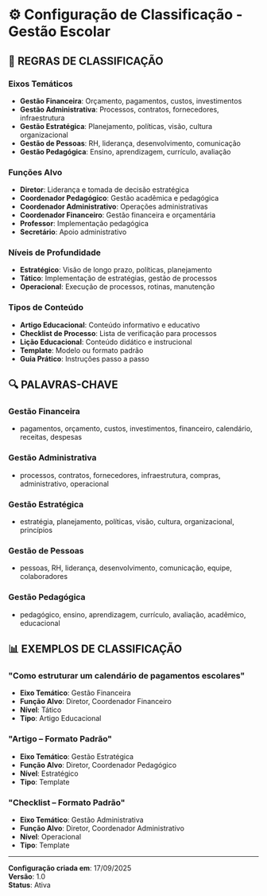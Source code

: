 # ⚙️ Configuração de Classificação - Gestão Escolar

## 🎯 **REGRAS DE CLASSIFICAÇÃO**

### **Eixos Temáticos**
- **Gestão Financeira**: Orçamento, pagamentos, custos, investimentos
- **Gestão Administrativa**: Processos, contratos, fornecedores, infraestrutura
- **Gestão Estratégica**: Planejamento, políticas, visão, cultura organizacional
- **Gestão de Pessoas**: RH, liderança, desenvolvimento, comunicação
- **Gestão Pedagógica**: Ensino, aprendizagem, currículo, avaliação

### **Funções Alvo**
- **Diretor**: Liderança e tomada de decisão estratégica
- **Coordenador Pedagógico**: Gestão acadêmica e pedagógica
- **Coordenador Administrativo**: Operações administrativas
- **Coordenador Financeiro**: Gestão financeira e orçamentária
- **Professor**: Implementação pedagógica
- **Secretário**: Apoio administrativo

### **Níveis de Profundidade**
- **Estratégico**: Visão de longo prazo, políticas, planejamento
- **Tático**: Implementação de estratégias, gestão de processos
- **Operacional**: Execução de processos, rotinas, manutenção

### **Tipos de Conteúdo**
- **Artigo Educacional**: Conteúdo informativo e educativo
- **Checklist de Processo**: Lista de verificação para processos
- **Lição Educacional**: Conteúdo didático e instrucional
- **Template**: Modelo ou formato padrão
- **Guia Prático**: Instruções passo a passo

## 🔍 **PALAVRAS-CHAVE**

### **Gestão Financeira**
- pagamentos, orçamento, custos, investimentos, financeiro, calendário, receitas, despesas

### **Gestão Administrativa**
- processos, contratos, fornecedores, infraestrutura, compras, administrativo, operacional

### **Gestão Estratégica**
- estratégia, planejamento, políticas, visão, cultura, organizacional, princípios

### **Gestão de Pessoas**
- pessoas, RH, liderança, desenvolvimento, comunicação, equipe, colaboradores

### **Gestão Pedagógica**
- pedagógico, ensino, aprendizagem, currículo, avaliação, acadêmico, educacional

## 📊 **EXEMPLOS DE CLASSIFICAÇÃO**

### **"Como estruturar um calendário de pagamentos escolares"**
- **Eixo Temático**: Gestão Financeira
- **Função Alvo**: Diretor, Coordenador Financeiro
- **Nível**: Tático
- **Tipo**: Artigo Educacional

### **"Artigo – Formato Padrão"**
- **Eixo Temático**: Gestão Estratégica
- **Função Alvo**: Diretor, Coordenador Pedagógico
- **Nível**: Estratégico
- **Tipo**: Template

### **"Checklist – Formato Padrão"**
- **Eixo Temático**: Gestão Administrativa
- **Função Alvo**: Diretor, Coordenador Administrativo
- **Nível**: Operacional
- **Tipo**: Template

---

**Configuração criada em**: 17/09/2025  
**Versão**: 1.0  
**Status**: Ativa
